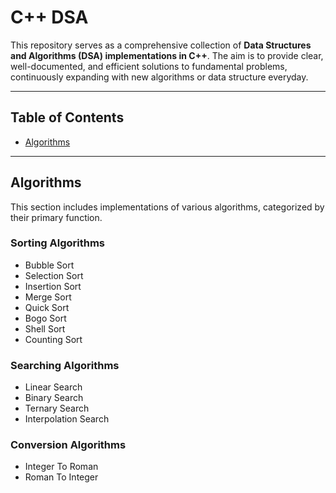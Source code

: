 # C++ DSA

This repository serves as a comprehensive collection of **Data Structures and Algorithms (DSA) implementations in C++**. The aim is to provide clear, well-documented, and efficient solutions to fundamental problems, continuously expanding with new algorithms or data structure everyday.

---

## Table of Contents

* [Algorithms](#algorithms)

---

## Algorithms

This section includes implementations of various algorithms, categorized by their primary function.

### Sorting Algorithms

* Bubble Sort
* Selection Sort
* Insertion Sort
* Merge Sort
* Quick Sort
* Bogo Sort
* Shell Sort
* Counting Sort

### Searching Algorithms

* Linear Search
* Binary Search
* Ternary Search
* Interpolation Search

### Conversion Algorithms
* Integer To Roman
* Roman To Integer
